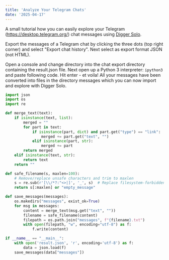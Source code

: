 ```yaml
---
title: 'Analyze Your Telegram Chats'
date: '2025-04-17'
---
```

A small tutorial how you can easily explore your Telegram (<https://desktop.telegram.org/>) chat messages using [Digger Solo](https://solo.digger.lol).

Export the messages of a Telegram chat by clicking the three dots (top right corner) and select "Export chat history". Next select as export format JSON (not HTML).

Open a console and change directory into the chat export directory containing the result.json file. Next open up a Python 3 interpreter: `ipython3` and paste following code. Hit enter - et voila! All your messages have been converted into files in the directory messages which you can now import and explore with Digger Solo.

```python
import json
import os
import re

def merge_text(text):
    if isinstance(text, list):
        merged = ""
        for part in text:
            if isinstance(part, dict) and part.get("type") == "link":
                merged += part.get("text", "")
            elif isinstance(part, str):
                merged += part
        return merged
    elif isinstance(text, str):
        return text
    return ""

def safe_filename(s, maxlen=100):
    # Remove/replace unsafe characters and trim to maxlen
    s = re.sub(r'[\\/*?:"<>|]', '_', s)  # Replace filesystem-forbidden chars
    return s[:maxlen] or "empty_message"

def save_messages(messages):
    os.makedirs("messages", exist_ok=True)
    for msg in messages:
        content = merge_text(msg.get("text", ""))
        filename = safe_filename(content)
        filepath = os.path.join("messages", f"{filename}.txt")
        with open(filepath, "w", encoding="utf-8") as f:
            f.write(content)

if __name__ == "__main__":
    with open('result.json', 'r', encoding='utf-8') as f:
        data = json.load(f)
    save_messages(data["messages"])
```
